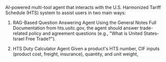 AI-powered multi-tool agent that interacts with the U.S.
Harmonized Tariff Schedule (HTS) system to assist users in two main ways:

1. RAG-Based Question Answering Agent
Using the General Notes Full Documentation from hts.usitc.gov, the agent should
answer trade-related policy and agreement questions (e.g., "What is United
States-Israel Free Trade?").

3. HTS Duty Calculator Agent
Given a product's HTS number, CIF inputs (product cost, freight, insurance),
quantity, and unit weight,

